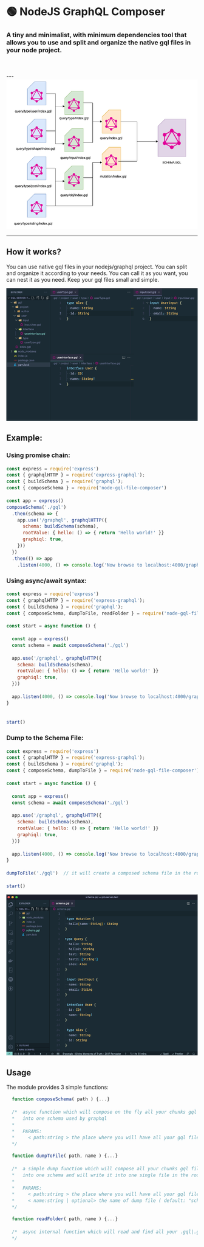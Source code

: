 # 🟢  NodeJS GraphQL Composer

### A tiny and minimalist, with minimum dependencies tool that allows you to use and split and organize the native gql files in your node project.
<br/>
<br/>
---

<center><img width="600px" style="max-width: 100%; margin-right: auto;  margin-left: auto; " src="https://raw.githubusercontent.com/nudelx/node-gql-schema-composer/main/doc/title_img.png"/></center>

---
## How it works?

You can use native gql files in your nodejs/graphql project. You can split and organize it according to your needs. You can call it as you want, you can nest it as you need. Keep your gql files small and simple.

<img style="max-width: 100%; margin-right: auto;  margin-left: auto; " src="https://raw.githubusercontent.com/nudelx/node-gql-schema-composer/main/doc/organize.png"/>



## Example:

### Using promise chain:

```js
const express = require('express')
const { graphqlHTTP } = require('express-graphql');
const { buildSchema } = require('graphql');
const { composeSchema } = require('node-gql-file-composer')

const app = express()
composeSchema('./gql')
  .then(schema => {
    app.use('/graphql', graphqlHTTP({
      schema: buildSchema(schema),
      rootValue: { hello: () => { return 'Hello world!' }}
      graphiql: true,
    }))
  })
  .then(() => app
    .listen(4000, () => console.log('Now browse to localhost:4000/graphql')))

```
### Using async/await syntax:
```js
const express = require('express')
const { graphqlHTTP } = require('express-graphql');
const { buildSchema } = require('graphql');
const { composeSchema, dumpToFile, readFolder } = require('node-gql-file-composer')

const start = async function () {

  const app = express()
  const schema = await composeSchema('./gql')

  app.use('/graphql', graphqlHTTP({
    schema: buildSchema(schema),
    rootValue: { hello: () => { return 'Hello world!' }}
    graphiql: true,
  }))

  app.listen(4000, () => console.log('Now browse to localhost:4000/graphql'))
}


start()
```

### Dump to the Schema File:

```js
const express = require('express')
const { graphqlHTTP } = require('express-graphql');
const { buildSchema } = require('graphql');
const { composeSchema, dumpToFile } = require('node-gql-file-composer')

const start = async function () {

  const app = express()
  const schema = await composeSchema('./gql')

  app.use('/graphql', graphqlHTTP({
    schema: buildSchema(schema),
    rootValue: { hello: () => { return 'Hello world!' }}
    graphiql: true,
  }))

  app.listen(4000, () => console.log('Now browse to localhost:4000/graphql'))
}

dumpToFile('./gql')  // it will create a composed schema file in the root folder

start()
```
<img style="max-width: 100%; margin-right: auto;  margin-left: auto; " src="https://raw.githubusercontent.com/nudelx/node-gql-schema-composer/main/doc/dump.png"/>


## Usage

The module provides 3 simple functions:
```js
  function composeSchema( path ) {...}

  /*  async function which will compose on the fly all your chunks gql files
  *   into one schema used by graphql
  *   
  *   PARAMS: 
  *     < path:string > the place where you will have all your gql files/folders 
  */
```

```js
  function dumpToFile( path, name ) {...}

  /*  a simple dump function which will compose all your chunks gql files
  *   into one schema and will write it into one single file in the root folder, according to the name, which is has a default *   name "schema"
  *   
  *   PARAMS: 
  *     < path:string > the place where you will have all your gql files/folders 
  *     < name:string | optional> the name of dump file ( default: "schema.gql")
  */
```

```js
  function readFolder( path, name ) {...}

  /*  async internal function which will read and find all your .gql|.graphql files under provided path 
  */
```